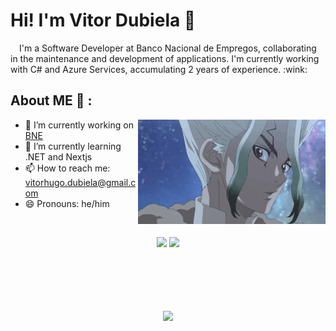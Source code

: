 # Hi! I'm Vitor Dubiela 👋

<p align="left">
  &emsp;I'm a Software Developer at Banco Nacional de Empregos, collaborating in the maintenance and development of applications. I'm currently working with C# and Azure Services, accumulating 2 years of experience. :wink:
</p>

## About ME 💬 :

<img hight="400" width="300" alt="GIF" align="right" src="./imgs/dr-stone-senku.gif">

- 🔭 I’m currently working on [BNE](https://www.bne.com.br)
- 🌱 I’m currently learning .NET and Nextjs
- 📫 How to reach me: vitorhugo.dubiela@gmail.com
- 😄 Pronouns: he/him

<br>

<p align="center">
  <a target="_blank" href="https://www.linkedin.com/in/vitor-hugo-santos-dubiela-7b04b2190"><img src="https://img.shields.io/badge/-LinkedIn-0077B5?style=for-the-badge&logo=Linkedin&logoColor=white"></img></a>
<a target="_blank" href="mailto:vitorhugo.dubiela@gmail.com"><img src="https://img.shields.io/badge/-Gmail-D14836?style=for-the-badge&logo=Gmail&logoColor=white"></img></a>
</p>

<br>
<br>
<br>
<br>
<br>

<div align="center">
  <a href="https://github.com/Vitor-Dubiela?tab=repositories">
  <img height="180em" src="https://github-readme-stats.vercel.app/api/top-langs/?username=Vitor-Dubiela&layout=compact&langs_count=7&theme=dracula"/>
</div>
